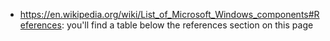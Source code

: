 - https://en.wikipedia.org/wiki/List_of_Microsoft_Windows_components#References: you'll find a table below the references section on this page
